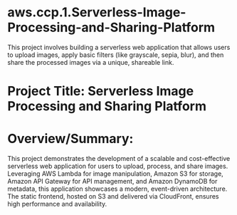 # aws.ccp.1.Serverless-Image-Processing-and-Sharing-Platform
This project involves building a serverless web application that allows users to upload images, apply basic filters (like grayscale, sepia, blur), and then share the processed images via a unique, shareable link.

# Project Title: Serverless Image Processing and Sharing Platform

# Overview/Summary:
This project demonstrates the development of a scalable and cost-effective serverless web application for users to upload, process, and share images. Leveraging AWS Lambda for image manipulation, Amazon S3 for storage, Amazon API Gateway for API management, and Amazon DynamoDB for metadata, this application showcases a modern, event-driven architecture. The static frontend, hosted on S3 and delivered via CloudFront, ensures high performance and availability.



